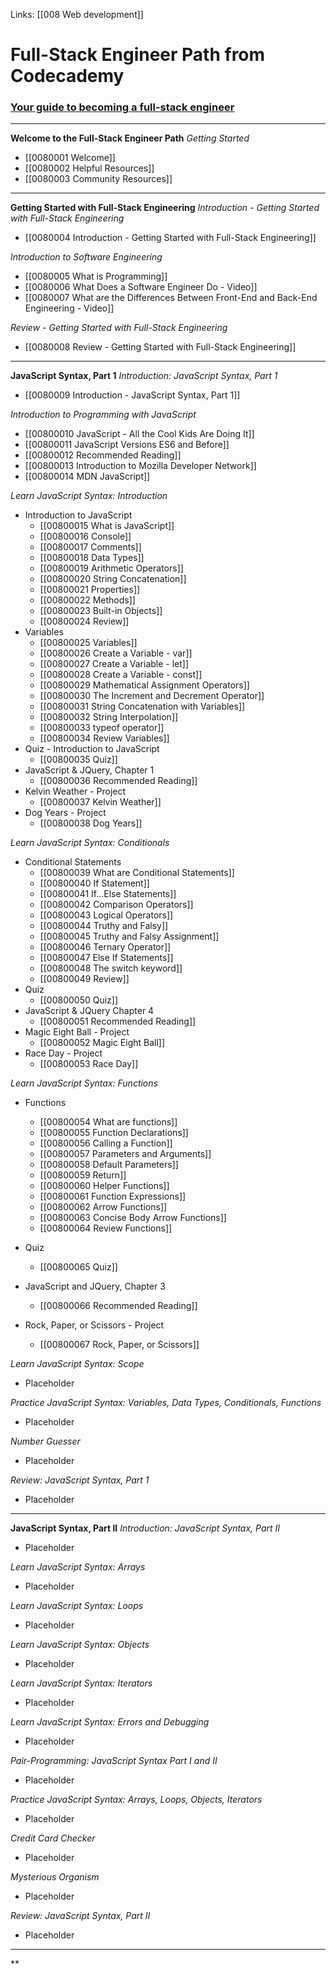 Links:  [[008 Web development]]
# Full-Stack Engineer Path from Codecademy

### [Your guide to becoming a full-stack engineer](https://www.codecademy.com/career-change-guide/full-stack-engineer-career-path)

---
**Welcome to the Full-Stack Engineer Path**
*Getting Started*
- [[0080001 Welcome]]
- [[0080002 Helpful Resources]]
- [[0080003 Community Resources]]

---
**Getting Started with Full-Stack Engineering**
*Introduction - Getting Started with Full-Stack Engineering*
- [[0080004 Introduction - Getting Started with Full-Stack Engineering]]

*Introduction to Software Engineering*
- [[0080005 What is Programming]]
- [[0080006 What Does a Software Engineer Do - Video]]
- [[0080007 What are the Differences Between Front-End and Back-End Engineering - Video]]

*Review - Getting Started with Full-Stack Engineering*
- [[0080008 Review - Getting Started with Full-Stack Engineering]]

---
**JavaScript Syntax, Part 1**
*Introduction: JavaScript Syntax, Part 1*
- [[0080009 Introduction - JavaScript Syntax, Part 1]]

*Introduction to Programming with JavaScript*
- [[00800010 JavaScript - All the Cool Kids Are Doing It]]
- [[00800011  JavaScript Versions ES6 and Before]]
- [[00800012 Recommended Reading]]
- [[00800013 Introduction to Mozilla Developer Network]]
- [[00800014 MDN JavaScript]]

*Learn JavaScript Syntax:  Introduction*
- Introduction to JavaScript
	- [[00800015 What is JavaScript]]
	- [[00800016 Console]]
	- [[00800017 Comments]]
	- [[00800018 Data Types]]
	- [[00800019 Arithmetic Operators]]
	- [[00800020 String Concatenation]]
	- [[00800021 Properties]]
	- [[00800022 Methods]]
	- [[00800023 Built-in Objects]]
	- [[00800024 Review]]
- Variables
	- [[00800025 Variables]]
	- [[00800026 Create a Variable - var]]
	- [[00800027 Create a Variable - let]]
	- [[00800028 Create a Variable - const]]
	- [[00800029 Mathematical Assignment Operators]]
	- [[00800030 The Increment and Decrement Operator]]
	- [[00800031 String Concatenation with Variables]]
	- [[00800032 String Interpolation]]
	- [[00800033 typeof operator]]
	- [[00800034 Review Variables]]
- Quiz - Introduction to JavaScript
	- [[00800035 Quiz]]
- JavaScript & JQuery, Chapter 1
	- [[00800036 Recommended Reading]]
- Kelvin Weather - Project
	- [[00800037 Kelvin Weather]]
- Dog Years - Project
	- [[00800038 Dog Years]]

*Learn JavaScript Syntax:  Conditionals*
- Conditional Statements
	- [[00800039 What are Conditional Statements]]
	- [[00800040 If Statement]]
	- [[00800041 If...Else Statements]]
	- [[00800042 Comparison Operators]]
	- [[00800043 Logical Operators]]
	- [[00800044 Truthy and Falsy]]
	- [[00800045 Truthy and Falsy Assignment]]
	- [[00800046 Ternary Operator]]
	- [[00800047 Else If Statements]]
	- [[00800048 The switch keyword]]
	- [[00800049 Review]]
- Quiz
	- [[00800050 Quiz]]
- JavaScript & JQuery Chapter 4
	- [[00800051 Recommended Reading]]
- Magic Eight Ball - Project
	- [[00800052 Magic Eight Ball]]
- Race Day - Project
	- [[00800053 Race Day]]

*Learn JavaScript Syntax:  Functions*
- Functions
	- [[00800054 What are functions]]
	- [[00800055 Function Declarations]]
	- [[00800056 Calling a Function]]
	- [[00800057 Parameters and Arguments]]
	- [[00800058 Default Parameters]]
	- [[00800059 Return]]
	- [[00800060 Helper Functions]]
	- [[00800061 Function Expressions]]
	- [[00800062 Arrow Functions]]
	- [[00800063 Concise Body Arrow Functions]]
	- [[00800064 Review Functions]]

- Quiz
	- [[00800065 Quiz]]

- JavaScript and JQuery, Chapter 3
	- [[00800066 Recommended Reading]]

- Rock, Paper, or Scissors - Project
	- [[00800067 Rock, Paper, or Scissors]]

*Learn JavaScript Syntax:  Scope*
-  Placeholder

*Practice JavaScript Syntax:  Variables, Data Types, Conditionals, Functions*
-  Placeholder

*Number Guesser*
-  Placeholder

*Review:  JavaScript Syntax, Part 1*
-  Placeholder

---
**JavaScript Syntax, Part II**
*Introduction:  JavaScript Syntax, Part II*
-  Placeholder

*Learn JavaScript Syntax:  Arrays*
-  Placeholder

*Learn JavaScript Syntax:  Loops*
-  Placeholder

*Learn JavaScript Syntax:  Objects*
-  Placeholder

*Learn JavaScript Syntax:  Iterators*
-  Placeholder

*Learn JavaScript Syntax:  Errors and Debugging*
-  Placeholder

*Pair-Programming:  JavaScript Syntax Part I and II*
-  Placeholder

*Practice JavaScript Syntax:  Arrays, Loops, Objects, Iterators*
-  Placeholder

*Credit Card Checker*
-  Placeholder

*Mysterious Organism*
-  Placeholder

*Review:  JavaScript Syntax, Part II*
-  Placeholder

---
**